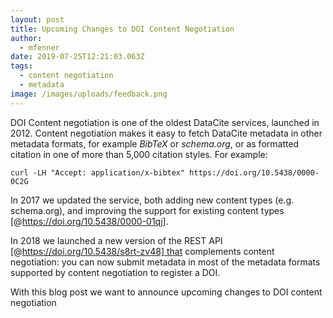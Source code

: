 ```yaml
---
layout: post
title: Upcoming Changes to DOI Content Negotiation
author:
  - mfenner
date: 2019-07-25T12:21:03.063Z
tags:
  - content negotiation
  - metadata
image: /images/uploads/feedback.png
---
```

DOI Content negotiation is one of the oldest DataCite services, launched in 2012. Content negotiation makes it easy to fetch DataCite metadata in other metadata formats, for example *BibTeX* or *schema.org*, or as formatted citation in one of more than 5,000 citation styles. For example:

```
curl -LH "Accept: application/x-bibtex" https://doi.org/10.5438/0000-0C2G
```

In 2017 we updated the service, both adding new content types (e.g. schema.org), and improving the support for existing content types [@https://doi.org/10.5438/0000-01qj].

In 2018 we launched a new version of the REST API [@https://doi.org/10.5438/s8rt-zv48] that complements content negotiation: you can now submit metadata in most of the metadata formats supported by content negotiation to register a DOI.

With this blog post we want to announce upcoming changes to DOI content negotiation 
